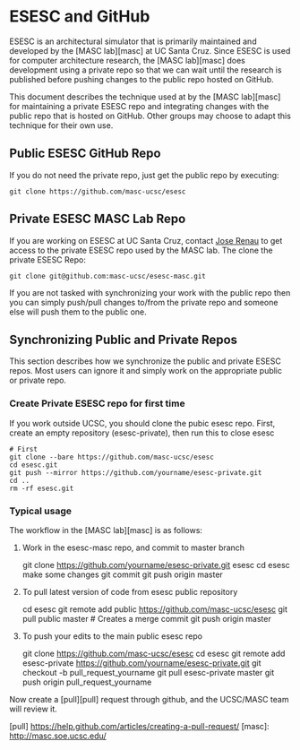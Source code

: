 # ESESC and GitHub

ESESC is an architectural simulator that is primarily maintained and developed
by the [MASC lab][masc] at UC Santa Cruz.  Since ESESC is used for computer
architecture research, the [MASC lab][masc] does development using a private
repo so that we can wait until the research is published before pushing changes
to the public repo hosted on GitHub.

This document describes the technique used at by the [MASC lab][masc] for maintaining
a private ESESC repo and integrating changes with the public repo
that is hosted on GitHub.  Other groups may choose to adapt this
technique for their own use.

## Public ESESC GitHub Repo

If you do not need the private repo, just get the public repo by executing:

    git clone https://github.com/masc-ucsc/esesc

## Private ESESC MASC Lab Repo

If you are working on ESESC at UC Santa Cruz, contact [Jose Renau](http://users.soe.ucsc.edu/~renau/)
to get access to the private ESESC repo used by the MASC lab. The clone the private ESESC Repo:

    git clone git@github.com:masc-ucsc/esesc-masc.git

If you are not tasked with synchronizing your work with the public repo then
you can simply push/pull changes to/from the private repo and someone else
will push them to the public one.

## Synchronizing Public and Private Repos

This section describes how we synchronize the public and private ESESC repos.
Most users can ignore it and simply work on the appropriate public or private 
repo.

### Create Private ESESC repo for first time

If you work outside UCSC, you should clone the pubic esesc repo. First, create
an empty repository (esesc-private), then run this to close esesc

    # First
    git clone --bare https://github.com/masc-ucsc/esesc
    cd esesc.git
    git push --mirror https://github.com/yourname/esesc-private.git
    cd ..
    rm -rf esesc.git

### Typical usage

The workflow in the [MASC lab][masc] is as follows:

1. Work in the esesc-masc repo, and commit to master branch

    git clone https://github.com/yourname/esesc-private.git esesc
    cd esesc
    make some changes
    git commit
    git push origin master

2. To pull latest version of code from esesc public repository

    cd esesc
    git remote add public https://github.com/masc-ucsc/esesc
    git pull public master # Creates a merge commit
    git push origin master

3. To push your edits to the main public esesc repo

    git clone https://github.com/masc-ucsc/esesc
    cd esesc
    git remote add esesc-private https://github.com/yourname/esesc-private.git
    git checkout -b pull_request_yourname
    git pull esesc-private master
    git push origin pull_request_yourname

Now create a [pull][pull] request through github, and the UCSC/MASC team will review it.


[pull] https://help.github.com/articles/creating-a-pull-request/
[masc]: http://masc.soe.ucsc.edu/
